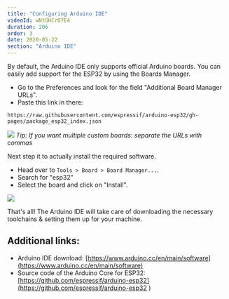 ```yaml
---
title: "Configuring Arduino IDE"
videoId: wNtGHCrO7E4
duration: 206
order: 3
date: 2020-05-22
section: "Arduino IDE"
---
```


By default, the Arduino IDE only supports official Arduino boards. You can easily add support for the ESP32 by using the Boards Manager.

* Go to the Preferences and look for the field "Additional Board Manager URLs".
* Paste this link in there: 

```
https://raw.githubusercontent.com/espressif/arduino-esp32/gh-pages/package_esp32_index.json
```

![]({{page.url}}../images/arduino-ide-add-board-url.png)
*Tip: If you want multiple custom boards: separate the URLs with commas*

Next step it to actually install the required software. 

* Head over to `Tools > Board > Board Manager...`.
* Search for "esp32"
* Select the board and click on "Install".

![]({{page.url}}../images/arduino-ide-install-esp32-board.png)


That's all! The Arduino IDE will take care of downloading the necessary toolchains & setting them up for your machine.

## Additional links:
* Arduino IDE download: [https://www.arduino.cc/en/main/software](https://www.arduino.cc/en/main/software)
* Source code of the Arduino Core for ESP32: [https://github.com/espressif/arduino-esp32](https://github.com/espressif/arduino-esp32 )
